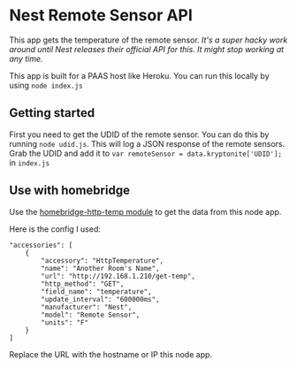# Nest Remote Sensor API

This app gets the temperature of the remote sensor. *It's a super hacky work around until Nest releases their official API for this. It might stop working at any time.*


This app is built for a PAAS host like Heroku. You can run this locally by using `node index.js`


## Getting started

First you need to get the UDID of the remote sensor. You can do this by running `node udid.js`. This will log a JSON response of the remote sensors. Grab the UDID and add it to `var remoteSensor = data.kryptonite['UDID'];` in `index.js`


## Use with homebridge

Use the [homebridge-http-temp module](https://www.npmjs.com/package/homebridge-http-temperature) to get the data from this node app.

Here is the config I used:

```
"accessories": [
    {
        "accessory": "HttpTemperature",
        "name": "Another Room's Name",
        "url": "http://192.168.1.210/get-temp",
        "http_method": "GET",
        "field_name": "temperature",
        "update_interval": "600000ms",
		"manufacturer": "Nest",
		"model": "Remote Sensor",
		"units": "F"
    }
]
```
Replace the URL with the hostname or IP this node app.
